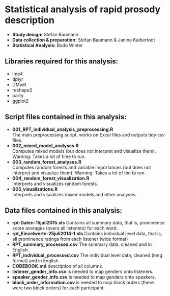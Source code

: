 Statistical analysis of rapid prosody description
=============

-	**Study design:** Stefan Baumann
-	**Data collection & preparation:** Stefan Baumann & Janina Kalbertodt
-	**Statistical Analysis:** Bodo Winter

## Libraries required for this analysis:

-	lme4
-	dplyr
-	DMwR
-	reshape2
-	party
-	ggplot2

## Script files contained in this analysis:

-	**001_RPT_individual_analysis_preprocessing.R**<br>
	The main preprocessing script, works on Excel files and outputs tidy csv files.
-	**002_mixed_model_analyses.R**<br>
	Computes mixed models (but does not interpret and visualize them). Warning: Takes a lot of time to run.
-	**003_random_forest_analyses.R**<br>
	Computes random forests and variable importances (but does not interpret and visualize them). Warning: Takes a lot of tim to run.
-	**004_random_forest_visualization.R**<br>
	Interprets and visualizes random forests.
-	**005_visualizations.R**<br>
	Interprets and visualizes mixed models and other analyses.

## Data files contained in this analysis:

-	**rpt-Daten-15juli2015.xls**
	Contains all summary data, that is, prominence score averages (overa all listeners) for each word.
-	**rpt_Einzelwerte-25juli2014-1.xls**
	Contains individual level data, that is, all prominence ratings from each listener (wide format)
-	**RPT_summary_processed.csv**
	The summary data, cleaned and in English.
-	**RPT_individual_processed.csv**
	The individual level data, cleaned (long format) and in English.
-	**CODEBOOK.md** description of all columns.
-	**listener_gender_info.csv** is needed to map genders onto listeners.
-	**speaker_gender_info.csv** is needed to map genders onto speakers.
-	**block_order_information.csv** is needed to map block orders (there were
	two block orders) for each participant.